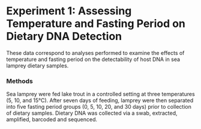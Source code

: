 # Experiment 1: Assessing Temperature and Fasting Period on Dietary DNA Detection

These data correspond to analyses performed to examine the effects of temperature and fasting period on the detectability of host DNA in sea lamprey dietary samples.

### Methods

Sea lamprey were fed lake trout in a controlled setting at three temperatures (5, 10, and 15°C). 
After seven days of feeding, lamprey were then separated into five fasting period groups (0, 5, 10, 20, and 30 days) prior to collection of dietary samples.
Dietary DNA was collected via a swab, extracted, amplified, barcoded and sequenced. 
